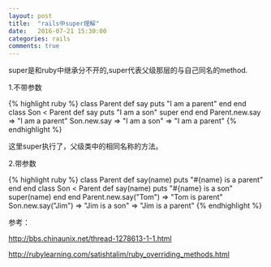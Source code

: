 ```yaml
---
layout: post
title:  "rails中super理解"
date:   2016-07-21 15:30:00
categories: rails
comments: true
---
```


super是和ruby中继承分不开的,super代表父级那层的与自己同名的method.

1.不带参数

{% highlight ruby %}
class Parent
  def say
     puts "I am a parent"
  end
end
class Son < Parent
   def say
      puts "I am a son"
      super
   end
end
Parent.new.say   =>  "I am a parent"
Son.new.say
   =>  "I am a son"
   => "I am a parent"
{% endhighlight %}

这里super执行了，父级类中的相同名称的方法。

2.带参数

{% highlight ruby %}
class Parent
  def say(name)
     puts "#{name} is a parent"
  end
end
class Son < Parent
   def say(name)
      puts "#{name} is a son"
      super(name)
   end
end
Parent.new.say("Tom")   =>  "Tom is parent"
Son.new.say("Jim")
   =>  "Jim is a son"
   =>  "Jim is a parent"
{% endhighlight %}

参考：

<a href="http://bbs.chinaunix.net/thread-1278613-1-1.html">http://bbs.chinaunix.net/thread-1278613-1-1.html</a>

<a href="http://rubylearning.com/satishtalim/ruby_overriding_methods.html">http://rubylearning.com/satishtalim/ruby_overriding_methods.html</a>